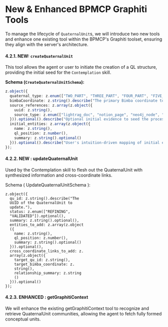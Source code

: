 # New & Enhanced BPMCP Graphiti Tools

To manage the lifecycle of `QuaternalUnit`s, we will introduce two new tools and enhance one existing tool within the BPMCP's Graphiti toolset, ensuring they align with the server's architecture.

#### 4.2.1. **NEW**: `createQuaternalUnit`

This tool allows the agent or user to initiate the creation of a QL structure, providing the initial seed for the `Contemplation` skill.

**Schema (`CreateQuaternalUnitSchema`):**
```typescript
z.object({
  quaternal_type: z.enum(["TWO_PART", "THREE_PART", "FOUR_PART", "FIVE_PART", "SIX_PART", "SEVEN_PART", "EIGHT_PART", "NINE_PART", "TEN_PART", "TWELVE_PART"]).optional().describe("User-specified QL structure. Defaults to FOUR_PART. The 4 and 6-part variants are considered the primary operational units."),
  bimbaCoordinate: z.string().describe("The primary Bimba coordinate to ground the unit."),
  source_references: z.array(z.object({ 
    uuid: z.string(), 
    source_type: z.enum(["lightrag_doc", "notion_page", "neo4j_node", "mongo_doc"])
  })).optional().describe("Optional initial evidence to seed the process."),
  initial_entities: z.array(z.object({
    name: z.string(),
    ql_position: z.number(),
    summary: z.string().optional()
  })).optional().describe("User's intuition-driven mapping of initial entities to QL positions.")
});
```

#### 4.2.2. NEW : updateQuaternalUnit
Used by the Contemplation skill to flesh out the QuaternalUnit with synthesized information and cross-coordinate links.

Schema ( UpdateQuaternalUnitSchema ):

```
z.object({
  qu_id: z.string().describe("The 
  UUID of the QuaternalUnit to 
  update."),
  status: z.enum(["REFINING", 
  "VALIDATED"]).optional(),
  summary: z.string().optional(),
  entities_to_add: z.array(z.object
  ({
    name: z.string(),
    ql_position: z.number(),
    summary: z.string().optional()
  })).optional(),
  cross_coordinate_links_to_add: z.
  array(z.object({
    target_qu_id: z.string(),
    target_bimba_coordinate: z.
    string(),
    relationship_summary: z.string
    ()
  })).optional()
});
```

#### 4.2.3. ENHANCED : getGraphitiContext
We will enhance the existing getGraphitiContext tool to recognize and retrieve QuaternalUnit communities, allowing the agent to fetch fully formed conceptual units.